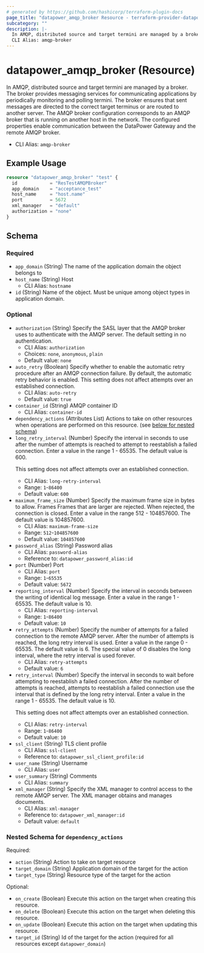 ```yaml
---
# generated by https://github.com/hashicorp/terraform-plugin-docs
page_title: "datapower_amqp_broker Resource - terraform-provider-datapower"
subcategory: ""
description: |-
  In AMQP, distributed source and target termini are managed by a broker. The broker provides messaging services for communicating applications by periodically monitoring and polling termini. The broker ensures that sent messages are directed to the correct target terminus or are routed to another server. The AMQP broker configuration corresponds to an AMQP broker that is running on another host in the network. The configured properties enable communication between the DataPower Gateway and the remote AMQP broker.
  CLI Alias: amqp-broker
---
```


# datapower_amqp_broker (Resource)

In AMQP, distributed source and target termini are managed by a broker. The broker provides messaging services for communicating applications by periodically monitoring and polling termini. The broker ensures that sent messages are directed to the correct target terminus or are routed to another server. The AMQP broker configuration corresponds to an AMQP broker that is running on another host in the network. The configured properties enable communication between the DataPower Gateway and the remote AMQP broker.
  - CLI Alias: `amqp-broker`

## Example Usage

```terraform
resource "datapower_amqp_broker" "test" {
  id            = "ResTestAMQPBroker"
  app_domain    = "acceptance_test"
  host_name     = "host.name"
  port          = 5672
  xml_manager   = "default"
  authorization = "none"
}
```

<!-- schema generated by tfplugindocs -->
## Schema

### Required

- `app_domain` (String) The name of the application domain the object belongs to
- `host_name` (String) Host
  - CLI Alias: `hostname`
- `id` (String) Name of the object. Must be unique among object types in application domain.

### Optional

- `authorization` (String) Specify the SASL layer that the AMQP broker uses to authenticate with the AMQP server. The default setting in no authentication.
  - CLI Alias: `authorization`
  - Choices: `none`, `anonymous`, `plain`
  - Default value: `none`
- `auto_retry` (Boolean) Specify whether to enable the automatic retry procedure after an AMQP connection failure. By default, the automatic retry behavior is enabled. This setting does not affect attempts over an established connection.
  - CLI Alias: `auto-retry`
  - Default value: `true`
- `container_id` (String) AMQP container ID
  - CLI Alias: `container-id`
- `dependency_actions` (Attributes List) Actions to take on other resources when operations are performed on this resource. (see [below for nested schema](#nestedatt--dependency_actions))
- `long_retry_interval` (Number) Specify the interval in seconds to use after the number of attempts is reached to attempt to reestablish a failed connection. Enter a value in the range 1 - 65535. The default value is 600. <p>This setting does not affect attempts over an established connection.</p>
  - CLI Alias: `long-retry-interval`
  - Range: `1`-`86400`
  - Default value: `600`
- `maximum_frame_size` (Number) Specify the maximum frame size in bytes to allow. Frames Frames that are larger are rejected. When rejected, the connection is closed. Enter a value in the range 512 - 104857600. The default value is 104857600.
  - CLI Alias: `maximum-frame-size`
  - Range: `512`-`104857600`
  - Default value: `104857600`
- `password_alias` (String) Password alias
  - CLI Alias: `password-alias`
  - Reference to: `datapower_password_alias:id`
- `port` (Number) Port
  - CLI Alias: `port`
  - Range: `1`-`65535`
  - Default value: `5672`
- `reporting_interval` (Number) Specify the interval in seconds between the writing of identical log message. Enter a value in the range 1 - 65535. The default value is 10.
  - CLI Alias: `reporting-interval`
  - Range: `1`-`86400`
  - Default value: `10`
- `retry_attempts` (Number) Specify the number of attempts for a failed connection to the remote AMQP server. After the number of attempts is reached, the long retry interval is used. Enter a value in the range 0 - 65535. The default value is 6. The special value of 0 disables the long interval, where the retry interval is used forever.
  - CLI Alias: `retry-attempts`
  - Default value: `6`
- `retry_interval` (Number) Specify the interval in seconds to wait before attempting to reestablish a failed connection. After the number of attempts is reached, attempts to reestablish a failed connection use the interval that is defined by the long retry interval. Enter a value in the range 1 - 65535. The default value is 10. <p>This setting does not affect attempts over an established connection.</p>
  - CLI Alias: `retry-interval`
  - Range: `1`-`86400`
  - Default value: `10`
- `ssl_client` (String) TLS client profile
  - CLI Alias: `ssl-client`
  - Reference to: `datapower_ssl_client_profile:id`
- `user_name` (String) Username
  - CLI Alias: `user`
- `user_summary` (String) Comments
  - CLI Alias: `summary`
- `xml_manager` (String) Specify the XML manager to control access to the remote AMQP server. The XML manager obtains and manages documents.
  - CLI Alias: `xml-manager`
  - Reference to: `datapower_xml_manager:id`
  - Default value: `default`

<a id="nestedatt--dependency_actions"></a>
### Nested Schema for `dependency_actions`

Required:

- `action` (String) Action to take on target resource
- `target_domain` (String) Application domain of the target for the action
- `target_type` (String) Resource type of the target for the action

Optional:

- `on_create` (Boolean) Execute this action on the target when creating this resource.
- `on_delete` (Boolean) Execute this action on the target when deleting this resource.
- `on_update` (Boolean) Execute this action on the target when updating this resource.
- `target_id` (String) Id of the target for the action (required for all resources except `datapower_domain`)
